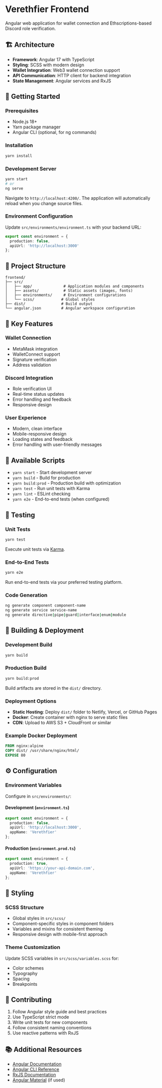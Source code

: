 # Verethfier Frontend

Angular web application for wallet connection and Ethscriptions-based Discord role verification.

## 🏗️ Architecture

- **Framework**: Angular 17 with TypeScript
- **Styling**: SCSS with modern design
- **Wallet Integration**: Web3 wallet connection support
- **API Communication**: HTTP client for backend integration
- **State Management**: Angular services and RxJS

## 🚀 Getting Started

### Prerequisites
- Node.js 18+
- Yarn package manager
- Angular CLI (optional, for ng commands)

### Installation
```bash
yarn install
```

### Development Server
```bash
yarn start
# or
ng serve
```

Navigate to `http://localhost:4200/`. The application will automatically reload when you change source files.

### Environment Configuration
Update `src/environments/environment.ts` with your backend URL:
```typescript
export const environment = {
  production: false,
  apiUrl: 'http://localhost:3000'
};
```

## 📁 Project Structure

```
frontend/
├── src/
│   ├── app/              # Application modules and components
│   ├── assets/           # Static assets (images, fonts)
│   ├── environments/     # Environment configurations
│   └── scss/            # Global styles
├── dist/                # Build output
└── angular.json         # Angular workspace configuration
```

## 🔧 Key Features

### Wallet Connection
- MetaMask integration
- WalletConnect support
- Signature verification
- Address validation

### Discord Integration
- Role verification UI
- Real-time status updates
- Error handling and feedback
- Responsive design

### User Experience
- Modern, clean interface
- Mobile-responsive design
- Loading states and feedback
- Error handling with user-friendly messages

## 📜 Available Scripts

- `yarn start` - Start development server
- `yarn build` - Build for production
- `yarn build:prod` - Production build with optimization
- `yarn test` - Run unit tests with Karma
- `yarn lint` - ESLint checking
- `yarn e2e` - End-to-end tests (when configured)

## 🧪 Testing

### Unit Tests
```bash
yarn test
```
Execute unit tests via [Karma](https://karma-runner.github.io).

### End-to-End Tests
```bash
yarn e2e
```
Run end-to-end tests via your preferred testing platform.

### Code Generation
```bash
ng generate component component-name
ng generate service service-name
ng generate directive|pipe|guard|interface|enum|module
```

## 🚀 Building & Deployment

### Development Build
```bash
yarn build
```

### Production Build
```bash
yarn build:prod
```

Build artifacts are stored in the `dist/` directory.

### Deployment Options
- **Static Hosting**: Deploy `dist/` folder to Netlify, Vercel, or GitHub Pages
- **Docker**: Create container with nginx to serve static files
- **CDN**: Upload to AWS S3 + CloudFront or similar

### Example Docker Deployment
```dockerfile
FROM nginx:alpine
COPY dist/ /usr/share/nginx/html/
EXPOSE 80
```

## ⚙️ Configuration

### Environment Variables
Configure in `src/environments/`:

#### Development (`environment.ts`)
```typescript
export const environment = {
  production: false,
  apiUrl: 'http://localhost:3000',
  appName: 'Verethfier'
};
```

#### Production (`environment.prod.ts`)
```typescript
export const environment = {
  production: true,
  apiUrl: 'https://your-api-domain.com',
  appName: 'Verethfier'
};
```

## 🎨 Styling

### SCSS Structure
- Global styles in `src/scss/`
- Component-specific styles in component folders
- Variables and mixins for consistent theming
- Responsive design with mobile-first approach

### Theme Customization
Update SCSS variables in `src/scss/variables.scss` for:
- Color schemes
- Typography
- Spacing
- Breakpoints

## 🤝 Contributing

1. Follow Angular style guide and best practices
2. Use TypeScript strict mode
3. Write unit tests for new components
4. Follow consistent naming conventions
5. Use reactive patterns with RxJS

## 📚 Additional Resources

- [Angular Documentation](https://angular.io/docs)
- [Angular CLI Reference](https://angular.io/cli)
- [RxJS Documentation](https://rxjs.dev/)
- [Angular Material](https://material.angular.io/) (if used)
